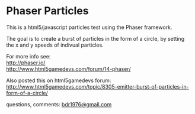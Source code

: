 Phaser Particles
================
This is a html5/javascript particles test using the Phaser framework.

The goal is to create a burst of particles in the form of a circle,
by setting the x and y speeds of indivual particles.

For more info see:  
http://phaser.io/  
http://www.html5gamedevs.com/forum/14-phaser/

Also posted this on html5gamedevs forum:  
http://www.html5gamedevs.com/topic/8305-emitter-burst-of-particles-in-form-of-a-circle/

questions, comments: bdr1976@gmail.com